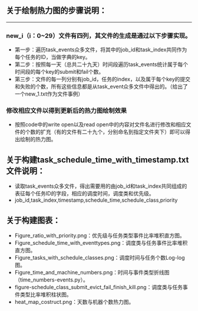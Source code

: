 ## 关于绘制热力图的步骤说明：
---
### new_i（i：0~29）文件有四列，其文件的生成是通过以下步骤实现。
*    第一步：遍历task_events众多文件，将其中的job_id和task_index共同作为每个任务的ID，当做字典的key。
*    第二步：按照每一天（总共二十九天）时间段遍历task_events统计属于每个时间段的每个key的submit和fail个数。
*    第三步：文件的每一列分别有job_id，任务的index，以及属于每个key的提交和失败的个数，所有这些信息都是从task_event众多文件中得出的。（给出了一个new_1.txt作为文件事例）

### 修改相应文件以得到更新后的热力图绘制效果
*    按照code中的write open以及read open中的内容对文件名进行修改和相应文件的个数的扩充（有的文件有二十九个，分别命名到指定文件夹下）即可以得出绘制的热力图。

## 关于构建task_schedule_time_with_timestamp.txt文件说明：
*    读取task_events众多文件，得出需要用的由job_id和task_index共同组成的表征每个任务ID的字段，相应的调度时间，调度类和优先级。
*    job_id,task_index,timestamp,schedule_time,schedule_class,priority

## 关于构建图表：
*    Figure_ratio_with_priority.png：优先级与任务类型事件比率堆积直方图。
*    Figure_schedule_time_with_eventtypes.png：调度类与任务事件比率堆积直方图。
*    Figure_tasks_with_schedule_classes.png：调度时间与任务个数Log-log图。
*    Figure_time_and_machine_numbers.png：时间与事件类型折线图（time_numbers-events.py）。
*    figure-schedule_class_submit_evict_fail_finish_kill.png：调度类与任务事件类型比率堆积柱状图。
*    heat_map_costruct.png：天数与机器个数热力图。


